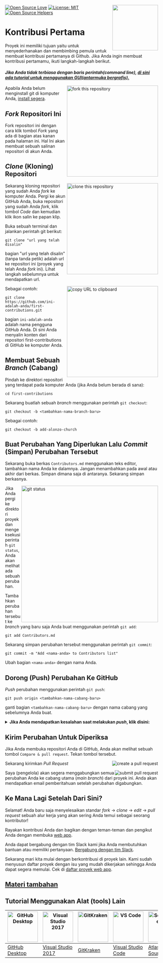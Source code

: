 [![Open Source Love](https://badges.frapsoft.com/os/v1/open-source.svg?v=103)](https://github.com/ellerbrock/open-source-badges/)
[<img align="right" width="150" src="https://firstcontributions.github.io/assets/Readme/join-slack-team.png">](https://join.slack.com/t/firstcontributors/shared_invite/zt-1hg51qkgm-Xc7HxhsiPYNN3ofX2_I8FA)
[![License: MIT](https://img.shields.io/badge/License-MIT-green.svg)](https://opensource.org/licenses/MIT)
[![Open Source Helpers](https://www.codetriage.com/roshanjossey/first-contributions/badges/users.svg)](https://www.codetriage.com/roshanjossey/first-contributions)

# Kontribusi Pertama

Proyek ini memiliki tujuan yaitu untuk menyederhanakan dan membimbing pemula untuk membuat kontribusi pertamanya di Github. Jika Anda ingin membuat kontribusi pertamamu, ikuti langkah-langkah berikut.

#### _Jika Anda tidak terbiasa dengan baris perintah(command line), [di sini ada tutorial untuk menggunakan GUI(antarmuka bergrafis).](#Tutorial-Menggunakan-Alat-Lain)_

<img align="right" width="300" src="https://firstcontributions.github.io/assets/Readme/fork.png" alt="fork this repository" />

Apabila Anda belum menginstall git di komputer Anda, [install segera](https://help.github.com/articles/set-up-git/).

## _Fork_ Repositori Ini

Fork repositori ini dengan cara klik tombol _Fork_ yang ada di bagian atas kanan pada halaman ini. Hal Ini akan membuat sebuah salinan repositori di akun Anda.

## _Clone_ (Kloning) Repositori

<img align="right" width="300" src="https://firstcontributions.github.io/assets/Readme/clone.png" alt="clone this repository" />

Sekarang kloning repositori yang sudah Anda _fork_ ke komputer Anda. Pergi ke akun GitHub Anda, buka repositori yang sudah Anda _fork_, klik tombol _Code_ dan kemudian klik ikon salin ke papan klip.

Buka sebuah terminal dan jalankan perintah git berikut:

```
git clone "url yang telah disalin"
```

bagian "url yang telah disalin" (tanpa tanda petik) adalah url ke repositori ini (proyek yang telah Anda _fork_ ini). Lihat langkah sebelumnya untuk mendapatkan url.

<img align="right" width="300" src="https://firstcontributions.github.io/assets/Readme/copy-to-clipboard.png" alt="copy URL to clipboard" />

Sebagai contoh:

```
git clone https://github.com/ini-adalah-anda/first-contributions.git
```

bagian `ini-adalah-anda` adalah nama pengguna GitHub Anda. Di sini Anda menyalin konten dari repositori first-contributions di GitHub ke komputer Anda.

## Membuat Sebuah _Branch_ (Cabang)

Pindah ke direktori repositori yang terdapat pada komputer Anda (jika Anda belum berada di sana):

```
cd first-contributions
```

Sekarang buatlah sebuah _branch_ menggunakan perintah `git checkout`:

```
git checkout -b <tambahkan-nama-branch-baru>
```

Sebagai contoh:

```
git checkout -b add-alonzo-church
```

## Buat Perubahan Yang Diperlukan Lalu _Commit_ (Simpan) Perubahan Tersebut

Sekarang buka berkas `Contributors.md` menggunakan teks editor, tambahkan nama Anda ke dalamnya. Jangan menambahkan pada awal atau akhir dari berkas. Simpan dimana saja di antaranya. Sekarang simpan berkasnya.

<img align="right" width="450" src="https://firstcontributions.github.io/assets/Readme/git-status.png" alt="git status" />

Jika Anda pergi ke direktori proyek dan mengeksekusi perintah `git status`, Anda akan melihat ada sebuah perubahan.

Tambahkan perubahan tersebut ke _branch_ yang baru saja Anda buat menggunakan perintah `git add`:

```
git add Contributors.md
```

Sekarang simpan perubahan tersebut menggunakan perintah `git commit`:

```
git commit -m "Add <nama-anda> to Contributors list"
```

Ubah bagian `<nama-anda>` dengan nama Anda.

## Dorong (Push) Perubahan Ke GitHub

_Push_ perubahan menggunakan perintah `git push`:

```
git push origin <tambahkan-nama-cabang-baru>
```

ganti bagian `<tambahkan-nama-cabang-baru>` dengan nama cabang yang sebelumnya Anda buat.

<details>
<summary> <strong>Jika Anda mendapatkan kesalahan saat melakukan <i>push</i>, klik disini:</strong> </summary>

- ### Kesalahan Autentikasi
     <pre>remote: Support for password authentication was removed on August 13, 2021. Please use a personal access token instead.
  remote: Please see https://github.blog/2020-12-15-token-authentication-requirements-for-git-operations/ for more information.
  fatal: Authentication failed for 'https://github.com/<your-username>/first-contributions.git/'</pre>
  Buka [tutorial GitHub](https://docs.github.com/en/authentication/connecting-to-github-with-ssh/adding-a-new-ssh-key-to-your-github-account) untuk menghasilkan dan mengkonfigurasi sebuah kunci SSH ke akun Anda.

</details>

## Kirim Perubahan Untuk Diperiksa

Jika Anda membuka repositori Anda di GitHub, Anda akan melihat sebuah tombol `Compare & pull request`. Tekan tombol tersebut.

<img style="float: right;" src="https://firstcontributions.github.io/assets/Readme/compare-and-pull.png" alt="create a pull request" />

Sekarang kirimkan _Pull Request_

<img style="float: right;" src="https://firstcontributions.github.io/assets/Readme/submit-pull-request.png" alt="submit pull request" />

Saya (pengelola) akan segera menggabungkan semua perubahan Anda ke cabang utama (_main branch_) dari proyek ini. Anda akan mendapatkan email pemberitahuan setelah perubahan digabungkan.

## Ke Mana Lagi Setelah Dari Sini?

Selamat! Anda baru saja menyelesaikan standar _fork_ -> _clone_ -> _edit_ -> _pull request_ sebuah alur kerja yang akan sering Anda temui sebagai seorang kontributor!

Rayakan kontribusi Anda dan bagikan dengan teman-teman dan pengikut Anda dengan membuka [web app](https://firstcontributions.github.io/#social-share).

Anda dapat bergabung dengan tim Slack kami jika Anda membutuhkan bantuan atau memiliki pertanyaan. [Bergabung dengan tim Slack](https://join.slack.com/t/firstcontributors/shared_invite/zt-1hg51qkgm-Xc7HxhsiPYNN3ofX2_I8FA).

Sekarang mari kita mulai dengan berkontribusi di proyek lain. Kami sudah menyusun daftar proyek dengan isu yang mudah dikerjakan sehingga Anda dapat segera memulai. Cek di [daftar proyek web app](https://firstcontributions.github.io/#project-list).

## [Materi tambahan](../additional-material/translations/additional-material.id.md)

## Tutorial Menggunakan Alat (tools) Lain

| <a href="../gui-tool-tutorials/github-desktop-tutorial.md"><img alt="GitHub Desktop" src="https://desktop.github.com/images/desktop-icon.svg" width="100"></a> | <a href="../gui-tool-tutorials/github-windows-vs2017-tutorial.md"><img alt="Visual Studio 2017" src="https://upload.wikimedia.org/wikipedia/commons/c/cd/Visual_Studio_2017_Logo.svg" width="100"></a> | <a href="../gui-tool-tutorials/gitkraken-tutorial.md"><img alt="GitKraken" src="https://firstcontributions.github.io/assets/gui-tool-tutorials/gitkraken-tutorial/gk-icon.png" width="100"></a> | <a href="../gui-tool-tutorials/github-windows-vs-code-tutorial.md"><img alt="VS Code" src="https://upload.wikimedia.org/wikipedia/commons/2/2d/Visual_Studio_Code_1.18_icon.svg" width=100></a> | <a href="../gui-tool-tutorials/sourcetree-macos-tutorial.md"><img alt="Sourcetree App" src="https://wac-cdn.atlassian.com/dam/jcr:81b15cde-be2e-4f4a-8af7-9436f4a1b431/Sourcetree-icon-blue.svg" width=100></a> | <a href="../gui-tool-tutorials/github-windows-intellij-tutorial.md"><img alt="IntelliJ IDEA" src="https://upload.wikimedia.org/wikipedia/commons/thumb/9/9c/IntelliJ_IDEA_Icon.svg/512px-IntelliJ_IDEA_Icon.svg.png" width=100></a> |
| -------------------------------------------------------------------------------------------------------------------------------------------------------------- | ------------------------------------------------------------------------------------------------------------------------------------------------------------------------------------------------------ | ----------------------------------------------------------------------------------------------------------------------------------------------------------------------------------------------- | ----------------------------------------------------------------------------------------------------------------------------------------------------------------------------------------------- | --------------------------------------------------------------------------------------------------------------------------------------------------------------------------------------------------------------- | ----------------------------------------------------------------------------------------------------------------------------------------------------------------------------------------------------------------------------------- |
| [GitHub Desktop](../gui-tool-tutorials/github-desktop-tutorial.md)                                                                                             | [Visual Studio 2017](../gui-tool-tutorials/github-windows-vs2017-tutorial.md)                                                                                                                          | [GitKraken](../gui-tool-tutorials/gitkraken-tutorial.md)                                                                                                                                        | [Visual Studio Code](../gui-tool-tutorials/github-windows-vs-code-tutorial.md)                                                                                                                  | [Atlassian Sourcetree](../gui-tool-tutorials/sourcetree-macos-tutorial.md)                                                                                                                                      | [IntelliJ IDEA](../gui-tool-tutorials/github-windows-intellij-tutorial.md)                                                                                                                                                          |
